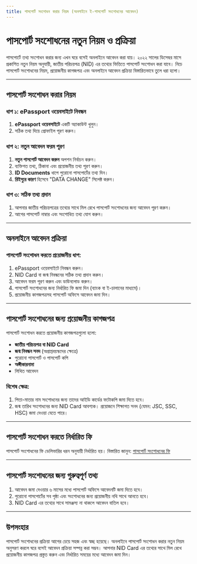 ```yaml
---
title: পাসপোর্ট সংশোধন করার নিয়ম (অনলাইনে ই-পাসপোর্ট সংশোধনের আবেদন)
---
```

# পাসপোর্ট সংশোধনের নতুন নিয়ম ও প্রক্রিয়া

পাসপোর্টে তথ্য সংশোধন করার জন্য এখন ঘরে বসেই অনলাইনে আবেদন করা যায়। ২০২২ সালের ডিসেম্বর মাসে প্রকাশিত নতুন নিয়ম অনুযায়ী, জাতীয় পরিচয়পত্র (NID) এর তথ্যের ভিত্তিতে পাসপোর্ট সংশোধন করা যাবে। নিচে পাসপোর্ট সংশোধনের নিয়ম, প্রয়োজনীয় কাগজপত্র এবং অনলাইনে আবেদন প্রক্রিয়া বিস্তারিতভাবে তুলে ধরা হলো।

---

## পাসপোর্ট সংশোধন করার নিয়ম

### ধাপ ১: ePassport ওয়েবসাইটে নিবন্ধন
1. **ePassport ওয়েবসাইটে** একটি অ্যাকাউন্ট খুলুন।
2. সঠিক তথ্য দিয়ে প্রোফাইল পূরণ করুন।

### ধাপ ২: নতুন আবেদন ফরম পূরণ
1. **নতুন পাসপোর্ট আবেদন করুন** অপশন নির্বাচন করুন।
2. ব্যক্তিগত তথ্য, ঠিকানা এবং প্রয়োজনীয় তথ্য পূরণ করুন।
3. **ID Documents** ধাপে পুরোনো পাসপোর্টের তথ্য দিন।
4. **রিইস্যুর কারণ** হিসেবে "DATA CHANGE" সিলেক্ট করুন।

### ধাপ ৩: সঠিক তথ্য প্রদান
1. আপনার জাতীয় পরিচয়পত্রের তথ্যের সাথে মিল রেখে পাসপোর্ট সংশোধনের জন্য আবেদন পূরণ করুন।
2. আগের পাসপোর্ট নাম্বার এবং সংশোধিত তথ্য যোগ করুন।

---

## অনলাইনে আবেদন প্রক্রিয়া

### পাসপোর্ট সংশোধন করতে প্রয়োজনীয় ধাপ:
1. ePassport ওয়েবসাইটে নিবন্ধন করুন।
2. NID Card বা জন্ম নিবন্ধনের সঠিক তথ্য প্রদান করুন।
3. আবেদন ফরম পূরণ করুন এবং ডাউনলোড করুন।
4. পাসপোর্ট সংশোধনের জন্য নির্ধারিত ফি জমা দিন (ব্যাংক বা ই-চালানের মাধ্যমে)।
5. প্রয়োজনীয় কাগজপত্রসহ পাসপোর্ট অফিসে আবেদন জমা দিন।

---

## পাসপোর্ট সংশোধনের জন্য প্রয়োজনীয় কাগজপত্র

পাসপোর্ট সংশোধন করতে প্রয়োজনীয় কাগজপত্রগুলো হলো:
- **জাতীয় পরিচয়পত্র বা NID Card**
- **জন্ম নিবন্ধন সনদ** (অপ্রাপ্তবয়স্কদের ক্ষেত্রে)
- পুরোনো পাসপোর্ট ও পাসপোর্ট কপি
- **অঙ্গীকারনামা**
- লিখিত আবেদন

### বিশেষ ক্ষেত্র:
1. পিতা-মাতার নাম সংশোধনের জন্য তাদের আইডি কার্ডের ফটোকপি জমা দিতে হবে।
2. জন্ম তারিখ সংশোধনের জন্য NID Card আবশ্যক। প্রয়োজনে শিক্ষাগত সনদ (যেমন: JSC, SSC, HSC) জমা দেওয়া যেতে পারে।

---

## পাসপোর্ট সংশোধন করতে নির্ধারিত ফি
পাসপোর্ট সংশোধনের ফি ডেলিভারির ধরন অনুযায়ী নির্ধারিত হয়। বিস্তারিত জানুন: [পাসপোর্ট সংশোধনের ফি](https://nidbd.org/e-passport-fees/)

---

## পাসপোর্ট সংশোধনের জন্য গুরুত্বপূর্ণ তথ্য
1. আবেদন জমা দেওয়ার ৬ মাসের মধ্যে পাসপোর্ট অফিসে আবেদনটি জমা দিতে হবে।
2. পুরোনো পাসপোর্টের সব পৃষ্ঠা এবং সংশোধনের জন্য প্রয়োজনীয় নথি সাথে আনতে হবে।
3. NID Card এর তথ্যের সাথে সামঞ্জস্য না থাকলে আবেদন বাতিল হবে।

---

## উপসংহার
পাসপোর্ট সংশোধনের প্রক্রিয়া আগের চেয়ে সহজ এবং স্বচ্ছ হয়েছে। অনলাইনে পাসপোর্ট সংশোধন করার নতুন নিয়ম অনুসরণ করলে ঘরে বসেই আবেদন প্রক্রিয়া সম্পন্ন করা সম্ভব। আপনার NID Card এর তথ্যের সাথে মিল রেখে প্রয়োজনীয় কাগজপত্র প্রস্তুত করুন এবং নির্ধারিত সময়ের মধ্যে আবেদন জমা দিন।
